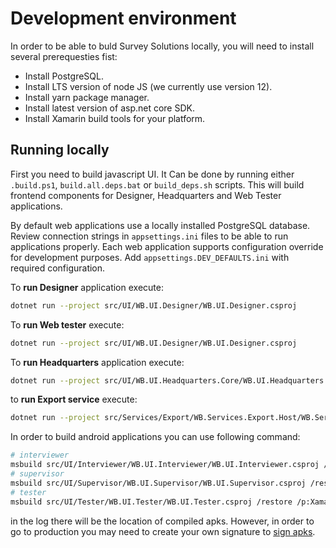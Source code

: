 # Development environment

In order to be able to buld Survey Solutions locally, you will need to install several prerequesties fist:

- Install PostgreSQL.
- Install LTS version of node JS (we currently use version 12).
- Install yarn package manager.
- Install latest version of asp.net core SDK.
- Install Xamarin build tools for your platform.

## Running locally

First you need to build javascript UI. It Can be done by running either `.build.ps1`, `build.all.deps.bat` or `build_deps.sh` scripts. This will build frontend components for Designer, Headquarters and Web Tester applications.

By default web applications use a locally installed PostgreSQL database. Review connection strings in `appsettings.ini` files to be able to run applications properly.
Each web application supports configuration override for development purposes. Add `appsettings.DEV_DEFAULTS.ini` with required configuration.

To **run Designer** application execute:

``` sh
dotnet run --project src/UI/WB.UI.Designer/WB.UI.Designer.csproj
````

To **run Web tester** execute:

``` sh
dotnet run --project src/UI/WB.UI.Designer/WB.UI.Designer.csproj
```

To **run Headquarters** application execute:

``` sh
dotnet run --project src/UI/WB.UI.Headquarters.Core/WB.UI.Headquarters.csproj
```

to **run Export service** execute:

``` sh
dotnet run --project src/Services/Export/WB.Services.Export.Host/WB.Services.Export.Host.csproj
```

In order to build android applications you can use following command:

``` sh
# interviewer
msbuild src/UI/Interviewer/WB.UI.Interviewer/WB.UI.Interviewer.csproj /restore /p:XamarinBuildDownloadAllowUnsecure=true /t:SignAndroidPackage
# supervisor
msbuild src/UI/Supervisor/WB.UI.Supervisor/WB.UI.Supervisor.csproj /restore /p:XamarinBuildDownloadAllowUnsecure=true /t:SignAndroidPackage
# tester
msbuild src/UI/Tester/WB.UI.Tester/WB.UI.Tester.csproj /restore /p:XamarinBuildDownloadAllowUnsecure=true /t:SignAndroidPackage
```

in the log there will be the location of compiled apks. However, in order to go to production you may need to create your own signature to [sign apks](https://docs.microsoft.com/en-us/xamarin/android/deploy-test/signing/).
